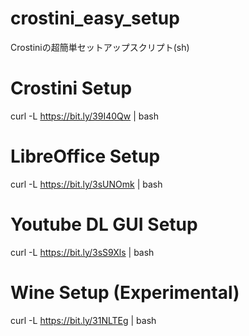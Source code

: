 # crostini_easy_setup
Crostiniの超簡単セットアップスクリプト(sh)

# Crostini Setup
curl -L https://bit.ly/39I40Qw | bash

# LibreOffice Setup
curl -L https://bit.ly/3sUNOmk | bash

# Youtube DL GUI Setup
curl -L https://bit.ly/3sS9Xls | bash

# Wine Setup (Experimental)
curl -L https://bit.ly/31NLTEg | bash